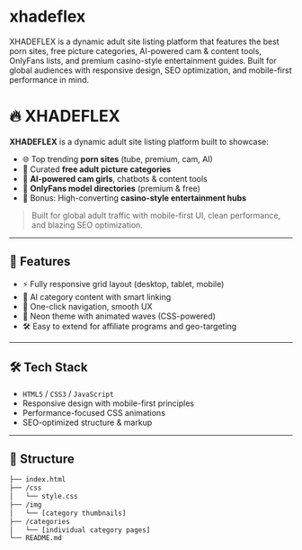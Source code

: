 # xhadeflex
XHADEFLEX is a dynamic adult site listing platform that features the best porn sites, free picture categories, AI-powered cam &amp; content tools, OnlyFans lists, and premium casino-style entertainment guides. Built for global audiences with responsive design, SEO optimization, and mobile-first performance in mind.

# 🔥 XHADEFLEX

**XHADEFLEX** is a dynamic adult site listing platform built to showcase:

- 🌐 Top trending **porn sites** (tube, premium, cam, AI)
- 📸 Curated **free adult picture categories**
- 🤖 **AI-powered cam girls**, chatbots & content tools
- 💎 **OnlyFans model directories** (premium & free)
- 🎰 Bonus: High-converting **casino-style entertainment hubs**

> Built for global adult traffic with mobile-first UI, clean performance, and blazing SEO optimization.

---

## 🚀 Features

- ⚡ Fully responsive grid layout (desktop, tablet, mobile)
- 🧠 AI category content with smart linking
- 📱 One-click navigation, smooth UX
- 🎨 Neon theme with animated waves (CSS-powered)
- 🛠️ Easy to extend for affiliate programs and geo-targeting

---

## 🛠️ Tech Stack

- `HTML5` / `CSS3` / `JavaScript`
- Responsive design with mobile-first principles
- Performance-focused CSS animations
- SEO-optimized structure & markup

---

## 📂 Structure

```bash
├── index.html
├── /css
│   └── style.css
├── /img
│   └── [category thumbnails]
├── /categories
│   └── [individual category pages]
└── README.md
